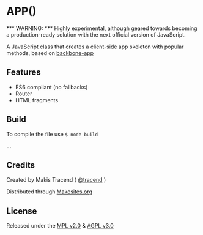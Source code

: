 # APP()

*** WARNING: *** Highly experimental, although geared towards becoming a production-ready solution with the next official version of JavaScript.

A JavaScript class that creates a client-side app skeleton with popular methods, based on [backbone-app](http://github.com/makesites/backbone-app)


## Features

* ES6 compliant (no fallbacks)
* Router
* HTML fragments


## Build

To compile the file use
``
$ node build
``


...


## Credits

Created by Makis Tracend ( [@tracend](http://github.com/tracend) )

Distributed through [Makesites.org](http://makesites.org)


## License

Released under the [MPL v2.0](http://www.mozilla.org/MPL/2.0/) & [AGPL v3.0](http://www.gnu.org/licenses/agpl-3.0.html)
